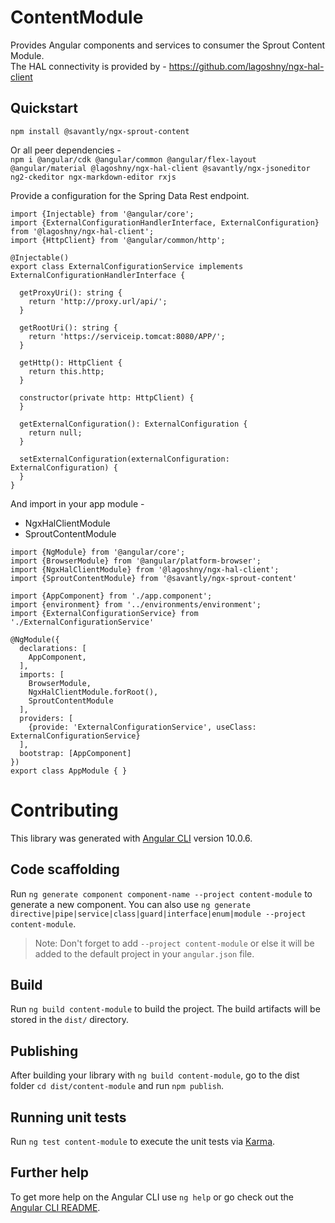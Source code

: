 # ContentModule

Provides Angular components and services to consumer the Sprout Content Module.  
The HAL connectivity is provided by - https://github.com/lagoshny/ngx-hal-client


## Quickstart  

`npm install @savantly/ngx-sprout-content`  

Or all peer dependencies -  
`npm i @angular/cdk @angular/common @angular/flex-layout @angular/material @lagoshny/ngx-hal-client @savantly/ngx-jsoneditor ng2-ckeditor ngx-markdown-editor rxjs`

Provide a configuration for the Spring Data Rest endpoint.  

```
import {Injectable} from '@angular/core';
import {ExternalConfigurationHandlerInterface, ExternalConfiguration} from '@lagoshny/ngx-hal-client';
import {HttpClient} from '@angular/common/http';

@Injectable()
export class ExternalConfigurationService implements ExternalConfigurationHandlerInterface {

  getProxyUri(): string {
    return 'http://proxy.url/api/';
  }

  getRootUri(): string {
    return 'https://serviceip.tomcat:8080/APP/';
  }

  getHttp(): HttpClient {
    return this.http;
  }

  constructor(private http: HttpClient) {
  }

  getExternalConfiguration(): ExternalConfiguration {
    return null;
  }

  setExternalConfiguration(externalConfiguration: ExternalConfiguration) {
  }
}
```

And import in your app module -  
- NgxHalClientModule
- SproutContentModule

```
import {NgModule} from '@angular/core';
import {BrowserModule} from '@angular/platform-browser';
import {NgxHalClientModule} from '@lagoshny/ngx-hal-client';
import {SproutContentModule} from '@savantly/ngx-sprout-content'

import {AppComponent} from './app.component';
import {environment} from '../environments/environment';
import {ExternalConfigurationService} from './ExternalConfigurationService'

@NgModule({
  declarations: [
    AppComponent,
  ],
  imports: [
    BrowserModule,
    NgxHalClientModule.forRoot(),
    SproutContentModule
  ],
  providers: [
    {provide: 'ExternalConfigurationService', useClass: ExternalConfigurationService}
  ],
  bootstrap: [AppComponent]
})
export class AppModule { }
```


# Contributing

This library was generated with [Angular CLI](https://github.com/angular/angular-cli) version 10.0.6.

## Code scaffolding

Run `ng generate component component-name --project content-module` to generate a new component. You can also use `ng generate directive|pipe|service|class|guard|interface|enum|module --project content-module`.
> Note: Don't forget to add `--project content-module` or else it will be added to the default project in your `angular.json` file. 

## Build

Run `ng build content-module` to build the project. The build artifacts will be stored in the `dist/` directory.

## Publishing

After building your library with `ng build content-module`, go to the dist folder `cd dist/content-module` and run `npm publish`.

## Running unit tests

Run `ng test content-module` to execute the unit tests via [Karma](https://karma-runner.github.io).

## Further help

To get more help on the Angular CLI use `ng help` or go check out the [Angular CLI README](https://github.com/angular/angular-cli/blob/master/README.md).

